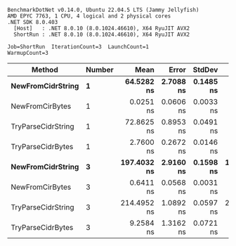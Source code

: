 ```

BenchmarkDotNet v0.14.0, Ubuntu 22.04.5 LTS (Jammy Jellyfish)
AMD EPYC 7763, 1 CPU, 4 logical and 2 physical cores
.NET SDK 8.0.403
  [Host]   : .NET 8.0.10 (8.0.1024.46610), X64 RyuJIT AVX2
  ShortRun : .NET 8.0.10 (8.0.1024.46610), X64 RyuJIT AVX2

Job=ShortRun  IterationCount=3  LaunchCount=1  
WarmupCount=3  

```
| Method             | Number | Mean        | Error     | StdDev    | Min         | Max         | Allocated |
|------------------- |------- |------------:|----------:|----------:|------------:|------------:|----------:|
| **NewFromCidrString**  | **1**      |  **64.5282 ns** | **2.7088 ns** | **0.1485 ns** |  **64.3684 ns** |  **64.6619 ns** |         **-** |
| NewFromCirBytes    | 1      |   0.0251 ns | 0.0606 ns | 0.0033 ns |   0.0231 ns |   0.0289 ns |         - |
| TryParseCidrString | 1      |  72.8625 ns | 0.8953 ns | 0.0491 ns |  72.8253 ns |  72.9181 ns |         - |
| TryParseCidrBytes  | 1      |   2.7600 ns | 0.2672 ns | 0.0146 ns |   2.7441 ns |   2.7730 ns |         - |
| **NewFromCidrString**  | **3**      | **197.4032 ns** | **2.9160 ns** | **0.1598 ns** | **197.2970 ns** | **197.5870 ns** |         **-** |
| NewFromCirBytes    | 3      |   0.6411 ns | 0.0568 ns | 0.0031 ns |   0.6378 ns |   0.6440 ns |         - |
| TryParseCidrString | 3      | 214.4952 ns | 1.0892 ns | 0.0597 ns | 214.4519 ns | 214.5633 ns |         - |
| TryParseCidrBytes  | 3      |   9.2584 ns | 1.3162 ns | 0.0721 ns |   9.1857 ns |   9.3299 ns |         - |
